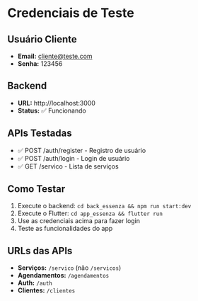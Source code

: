 # Credenciais de Teste

## Usuário Cliente
- **Email:** cliente@teste.com
- **Senha:** 123456

## Backend
- **URL:** http://localhost:3000
- **Status:** ✅ Funcionando

## APIs Testadas
- ✅ POST /auth/register - Registro de usuário
- ✅ POST /auth/login - Login de usuário
- ✅ GET /servico - Lista de serviços

## Como Testar
1. Execute o backend: `cd back_essenza && npm run start:dev`
2. Execute o Flutter: `cd app_essenza && flutter run`
3. Use as credenciais acima para fazer login
4. Teste as funcionalidades do app

## URLs das APIs
- **Serviços:** `/servico` (não `/servicos`)
- **Agendamentos:** `/agendamentos`
- **Auth:** `/auth`
- **Clientes:** `/clientes`

